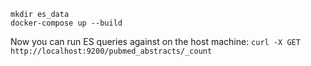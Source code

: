 ```
mkdir es_data
docker-compose up --build
```

Now you can run ES queries against on the host machine: `curl -X GET http://localhost:9200/pubmed_abstracts/_count`
